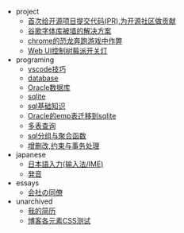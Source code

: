 * project
    * [首次给开源项目提交代码(PR),为开源社区做贡献](doc/2018/pull-request-to-scoop/pull-request-to-scoop.md)
    * [谷歌字体库被墙的解决方案](doc/2018/google-font-block-solution.md)
    * [chrome的恐龙奔跑游戏中作弊](/doc/2018/chrome-game-cheat/chrome-game-cheat.md)
    * [Web UI控制树莓派开关灯](doc/2018/rpi-gpio.md)
* programing
    * [vscode技巧](doc/2018/vscode-trick/vscode-trick.md)
    * [database](doc/2018/database.md)
    * [Oracle数据库](doc/2018/oracle-database/oracle-database.md)
    * [sqlite](doc/2018/sqlite.md)
    * [sql基础知识](doc/2018)
    * [Oracle的emp表迁移到sqlite](doc/2018/oracle-migrate-to-sqlite/oracle-migrate-to-sqlite.md)
    * [多表查询](doc/2018/multi-table-query.md)
    * [sql分组与聚合函数](doc/2018/sql-group.md)
    * [增删改,约束与事务处理](doc/2018/sql-update.md)
* japanese
    * [日本語入力(输入法/IME)](/doc/201812/japanese-input-method.md)
    * [発音](/doc/japanese/pernounce.md)
* essays
    * [会社の同僚](doc/essays/colleague.md)
* unarchived
    * [我的简历](doc/unfiled/resume.html)
    * [博客各元素CSS测试](doc/unfiled/blog-css-test.md)